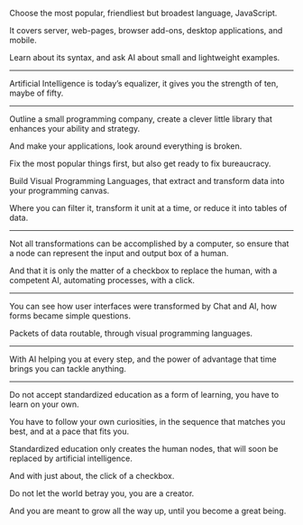 Choose the most popular,
friendliest but broadest language, JavaScript.

It covers server, web-pages, browser add-ons,
desktop applications, and mobile.

Learn about its syntax,
and ask AI about small and lightweight examples.

---

Artificial Intelligence is today’s equalizer,
it gives you the strength of ten, maybe of fifty.

---

Outline a small programming company,
create a clever little library that enhances your ability and strategy.

And make your applications,
look around everything is broken.

Fix the most popular things first,
but also get ready to fix bureaucracy.

Build Visual Programming Languages,
that extract and transform data into your programming canvas.

Where you can filter it, transform it unit at a time,
or reduce it into tables of data.

----

Not all transformations can be accomplished by a computer,
so ensure that a node can represent the input and output box of a human.

And that it is only the matter of a checkbox to replace the human,
with a competent AI, automating processes, with a click.

---

You can see how user interfaces were transformed by Chat and AI,
how forms became simple questions.

Packets of data routable,
through visual programming languages.

---

With AI helping you at every step,
and the power of advantage that time brings you can tackle anything.

---

Do not accept standardized education as a form of learning,
you have to learn on your own.

You have to follow your own curiosities,
in the sequence that matches you best, and at a pace that fits you.

Standardized education only creates the human nodes,
that will soon be replaced by artificial intelligence.

And with just about,
the click of a checkbox.

Do not let the world betray you,
you are a creator.

And you are meant to grow all the way up,
until you become a great being.
